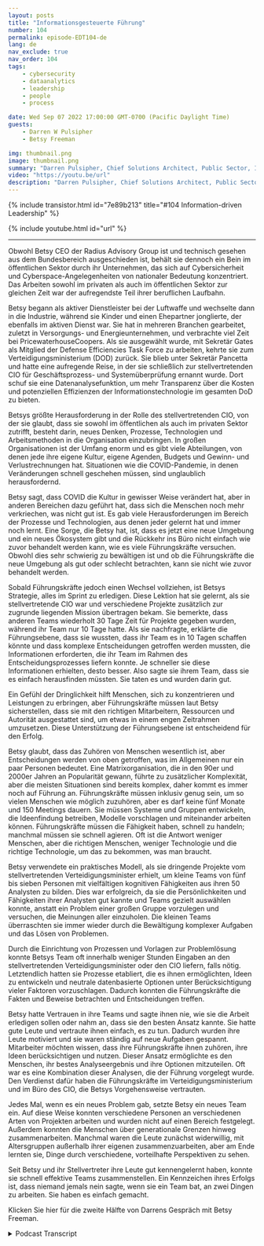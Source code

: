 ```yaml
---
layout: posts
title: "Informationsgesteuerte Führung"
number: 104
permalink: episode-EDT104-de
lang: de
nav_exclude: true
nav_order: 104
tags:
    - cybersecurity
    - dataanalytics
    - leadership
    - people
    - process

date: Wed Sep 07 2022 17:00:00 GMT-0700 (Pacific Daylight Time)
guests:
    - Darren W Pulsipher
    - Betsy Freeman

img: thumbnail.png
image: thumbnail.png
summary: "Darren Pulsipher, Chief Solutions Architect, Public Sector, Intel, spricht mit Betsy Freeman, CEO von Radius Advisory Group, über ihre Erfahrungen als informationsorientierte Führungskraft im öffentlichen und privaten Sektor. Teil eins von zwei."
video: "https://youtu.be/url"
description: "Darren Pulsipher, Chief Solutions Architect, Public Sector, Intel, spricht mit Betsy Freeman, CEO von Radius Advisory Group, über ihre Erfahrungen als informationsorientierte Führungskraft im öffentlichen und privaten Sektor. Teil eins von zwei."
---
```


<div>
{% include transistor.html id="7e89b213" title="#104 Information-driven Leadership" %}

{% include youtube.html id="url" %}
</div>

---

Obwohl Betsy CEO der Radius Advisory Group ist und technisch gesehen aus dem Bundesbereich ausgeschieden ist, behält sie dennoch ein Bein im öffentlichen Sektor durch ihr Unternehmen, das sich auf Cybersicherheit und Cyberspace-Angelegenheiten von nationaler Bedeutung konzentriert. Das Arbeiten sowohl im privaten als auch im öffentlichen Sektor zur gleichen Zeit war der aufregendste Teil ihrer beruflichen Laufbahn.

Betsy begann als aktiver Dienstleister bei der Luftwaffe und wechselte dann in die Industrie, während sie Kinder und einen Ehepartner jonglierte, der ebenfalls im aktiven Dienst war. Sie hat in mehreren Branchen gearbeitet, zuletzt in Versorgungs- und Energieunternehmen, und verbrachte viel Zeit bei PricewaterhouseCoopers. Als sie ausgewählt wurde, mit Sekretär Gates als Mitglied der Defense Efficiencies Task Force zu arbeiten, kehrte sie zum Verteidigungsministerium (DOD) zurück. Sie blieb unter Sekretär Pancetta und hatte eine aufregende Reise, in der sie schließlich zur stellvertretenden CIO für Geschäftsprozess- und Systemüberprüfung ernannt wurde. Dort schuf sie eine Datenanalysefunktion, um mehr Transparenz über die Kosten und potenziellen Effizienzen der Informationstechnologie im gesamten DoD zu bieten.

Betsys größte Herausforderung in der Rolle des stellvertretenden CIO, von der sie glaubt, dass sie sowohl im öffentlichen als auch im privaten Sektor zutrifft, besteht darin, neues Denken, Prozesse, Technologien und Arbeitsmethoden in die Organisation einzubringen. In großen Organisationen ist der Umfang enorm und es gibt viele Abteilungen, von denen jede ihre eigene Kultur, eigene Agenden, Budgets und Gewinn- und Verlustrechnungen hat. Situationen wie die COVID-Pandemie, in denen Veränderungen schnell geschehen müssen, sind unglaublich herausfordernd.

Betsy sagt, dass COVID die Kultur in gewisser Weise verändert hat, aber in anderen Bereichen dazu geführt hat, dass sich die Menschen noch mehr verkriechen, was nicht gut ist. Es gab viele Herausforderungen im Bereich der Prozesse und Technologien, aus denen jeder gelernt hat und immer noch lernt. Eine Sorge, die Betsy hat, ist, dass es jetzt eine neue Umgebung und ein neues Ökosystem gibt und die Rückkehr ins Büro nicht einfach wie zuvor behandelt werden kann, wie es viele Führungskräfte versuchen. Obwohl dies sehr schwierig zu bewältigen ist und ob die Führungskräfte die neue Umgebung als gut oder schlecht betrachten, kann sie nicht wie zuvor behandelt werden.

Sobald Führungskräfte jedoch einen Wechsel vollziehen, ist Betsys Strategie, alles im Sprint zu erledigen. Diese Lektion hat sie gelernt, als sie stellvertretende CIO war und verschiedene Projekte zusätzlich zur zugrunde liegenden Mission übertragen bekam. Sie bemerkte, dass anderen Teams wiederholt 30 Tage Zeit für Projekte gegeben wurden, während ihr Team nur 10 Tage hatte. Als sie nachfragte, erklärte die Führungsebene, dass sie wussten, dass ihr Team es in 10 Tagen schaffen könnte und dass komplexe Entscheidungen getroffen werden mussten, die Informationen erforderten, die ihr Team im Rahmen des Entscheidungsprozesses liefern konnte. Je schneller sie diese Informationen erhielten, desto besser. Also sagte sie ihrem Team, dass sie es einfach herausfinden müssten. Sie taten es und wurden darin gut.

Ein Gefühl der Dringlichkeit hilft Menschen, sich zu konzentrieren und Leistungen zu erbringen, aber Führungskräfte müssen laut Betsy sicherstellen, dass sie mit den richtigen Mitarbeitern, Ressourcen und Autorität ausgestattet sind, um etwas in einem engen Zeitrahmen umzusetzen. Diese Unterstützung der Führungsebene ist entscheidend für den Erfolg.

Betsy glaubt, dass das Zuhören von Menschen wesentlich ist, aber Entscheidungen werden von oben getroffen, was im Allgemeinen nur ein paar Personen bedeutet. Eine Matrixorganisation, die in den 90er und 2000er Jahren an Popularität gewann, führte zu zusätzlicher Komplexität, aber die meisten Situationen sind bereits komplex, daher kommt es immer noch auf Führung an. Führungskräfte müssen inklusiv genug sein, um so vielen Menschen wie möglich zuzuhören, aber es darf keine fünf Monate und 150 Meetings dauern. Sie müssen Systeme und Gruppen entwickeln, die Ideenfindung betreiben, Modelle vorschlagen und miteinander arbeiten können. Führungskräfte müssen die Fähigkeit haben, schnell zu handeln; manchmal müssen sie schnell agieren. Oft ist die Antwort weniger Menschen, aber die richtigen Menschen, weniger Technologie und die richtige Technologie, um das zu bekommen, was man braucht.

Betsy verwendete ein praktisches Modell, als sie dringende Projekte vom stellvertretenden Verteidigungsminister erhielt, um kleine Teams von fünf bis sieben Personen mit vielfältigen kognitiven Fähigkeiten aus ihren 50 Analysten zu bilden. Dies war erfolgreich, da sie die Persönlichkeiten und Fähigkeiten ihrer Analysten gut kannte und Teams gezielt auswählen konnte, anstatt ein Problem einer großen Gruppe vorzulegen und versuchen, die Meinungen aller einzuholen. Die kleinen Teams überraschten sie immer wieder durch die Bewältigung komplexer Aufgaben und das Lösen von Problemen.

Durch die Einrichtung von Prozessen und Vorlagen zur Problemlösung konnte Betsys Team oft innerhalb weniger Stunden Eingaben an den stellvertretenden Verteidigungsminister oder den CIO liefern, falls nötig. Letztendlich hatten sie Prozesse etabliert, die es ihnen ermöglichten, Ideen zu entwickeln und neutrale datenbasierte Optionen unter Berücksichtigung vieler Faktoren vorzuschlagen. Dadurch konnten die Führungskräfte die Fakten und Beweise betrachten und Entscheidungen treffen.

Betsy hatte Vertrauen in ihre Teams und sagte ihnen nie, wie sie die Arbeit erledigen sollen oder nahm an, dass sie den besten Ansatz kannte. Sie hatte gute Leute und vertraute ihnen einfach, es zu tun. Dadurch wurden ihre Leute motiviert und sie waren ständig auf neue Aufgaben gespannt. Mitarbeiter möchten wissen, dass ihre Führungskräfte ihnen zuhören, ihre Ideen berücksichtigen und nutzen. Dieser Ansatz ermöglichte es den Menschen, ihr bestes Analyseergebnis und ihre Optionen mitzuteilen. Oft war es eine Kombination dieser Analysen, die der Führung vorgelegt wurde. Den Verdienst dafür haben die Führungskräfte im Verteidigungsministerium und im Büro des CIO, die Betsys Vorgehensweise vertrauten.

Jedes Mal, wenn es ein neues Problem gab, setzte Betsy ein neues Team ein. Auf diese Weise konnten verschiedene Personen an verschiedenen Arten von Projekten arbeiten und wurden nicht auf einen Bereich festgelegt. Außerdem konnten die Menschen über generationale Grenzen hinweg zusammenarbeiten. Manchmal waren die Leute zunächst widerwillig, mit Altersgruppen außerhalb ihrer eigenen zusammenzuarbeiten, aber am Ende lernten sie, Dinge durch verschiedene, vorteilhafte Perspektiven zu sehen.

Seit Betsy und ihr Stellvertreter ihre Leute gut kennengelernt haben, konnte sie schnell effektive Teams zusammenstellen. Ein Kennzeichen ihres Erfolgs ist, dass niemand jemals nein sagte, wenn sie ein Team bat, an zwei Dingen zu arbeiten. Sie haben es einfach gemacht.

Klicken Sie hier für die zweite Hälfte von Darrens Gespräch mit Betsy Freeman.



<details>
<summary> Podcast Transcript </summary>

<p></p>

</details>
